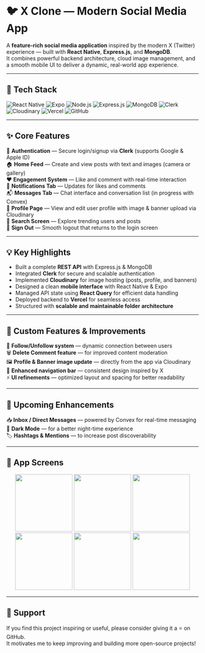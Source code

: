 # 🐦 X Clone — Modern Social Media App

A **feature-rich social media application** inspired by the modern X (Twitter) experience — built with **React Native**, **Express.js**, and **MongoDB**.  
It combines powerful backend architecture, cloud image management, and a smooth mobile UI to deliver a dynamic, real-world app experience.

---

## 🚀 Tech Stack

![React Native](https://img.shields.io/badge/React_Native-61DAFB?style=for-the-badge&logo=react&logoColor=black)
![Expo](https://img.shields.io/badge/Expo-000000?style=for-the-badge&logo=expo&logoColor=white)
![Node.js](https://img.shields.io/badge/Node.js-339933?style=for-the-badge&logo=node.js&logoColor=white)
![Express.js](https://img.shields.io/badge/Express.js-000000?style=for-the-badge&logo=express&logoColor=white)
![MongoDB](https://img.shields.io/badge/MongoDB-4EA94B?style=for-the-badge&logo=mongodb&logoColor=white)
![Clerk](https://img.shields.io/badge/Clerk-5F0FFF?style=for-the-badge&logo=clerk&logoColor=white)
![Cloudinary](https://img.shields.io/badge/Cloudinary-3448C5?style=for-the-badge&logo=cloudinary&logoColor=white)
![Vercel](https://img.shields.io/badge/Vercel-000000?style=for-the-badge&logo=vercel&logoColor=white)
![GitHub](https://img.shields.io/badge/GitHub-181717?style=for-the-badge&logo=github&logoColor=white)

---

## ✨ Core Features

🔐 **Authentication** — Secure login/signup via **Clerk** (supports Google & Apple ID)  
🏠 **Home Feed** — Create and view posts with text and images (camera or gallery)  
❤️ **Engagement System** — Like and comment with real-time interaction  
🔔 **Notifications Tab** — Updates for likes and comments  
📬 **Messages Tab** — Chat interface and conversation list (in progress with Convex)  
👤 **Profile Page** — View and edit user profile with image & banner upload via Cloudinary  
🔎 **Search Screen** — Explore trending users and posts  
🚪 **Sign Out** — Smooth logout that returns to the login screen  

---

## 💡 Key Highlights

- Built a complete **REST API** with Express.js & MongoDB  
- Integrated **Clerk** for secure and scalable authentication  
- Implemented **Cloudinary** for image hosting (posts, profile, and banners)  
- Designed a clean **mobile interface** with React Native & Expo  
- Managed API state using **React Query** for efficient data handling  
- Deployed backend to **Vercel** for seamless access  
- Structured with **scalable and maintainable folder architecture**

---

## 🧩 Custom Features & Improvements

💬 **Follow/Unfollow system** — dynamic connection between users  
🗑️ **Delete Comment feature** — for improved content moderation  
🖼️ **Profile & Banner image update** — directly from the app via Cloudinary  
🧭 **Enhanced navigation bar** — consistent design inspired by X  
⚡ **UI refinements** — optimized layout and spacing for better readability  

---

## 🌱 Upcoming Enhancements

📥 **Inbox / Direct Messages** — powered by Convex for real-time messaging  
🌙 **Dark Mode** — for a better night-time experience  
🏷️ **Hashtags & Mentions** — to increase post discoverability  

---

## 📸 App Screens

<p align="center">
  <img src="assets/screenshoots/1.png" width="150" />
  <img src="assets/screenshoots/2.png" width="150" />
  <img src="assets/screenshoots/3.png" width="150" />
  <img src="assets/screenshoots/4.png" width="150" />
  <img src="assets/screenshoots/5.png" width="150" />
  <img src="assets/screenshoots/6.png" width="150" />
</p>

---

## 🌟 Support

If you find this project inspiring or useful, please consider giving it a ⭐ on GitHub.  
It motivates me to keep improving and building more open-source projects!

